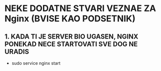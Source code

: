 # NEKE DODATNE STVARI VEZNAE ZA Nginx (BVISE KAO PODSETNIK)

## 1. KADA TI JE SERVER BIO UGASEN, NGINX PONEKAD NECE STARTOVATI SVE DOG NE URADIS

- sudo service nginx start
